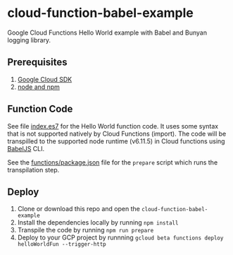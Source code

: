 # cloud-function-babel-example
Google Cloud Functions Hello World example with Babel and Bunyan logging library.

## Prerequisites
1. [Google Cloud SDK](https://cloud.google.com/sdk/)
2. [node and npm](https://www.npmjs.com/get-npm) 

## Function Code
See file [index.es7](index.es7) for the Hello World function code. It uses some syntax that is not supported natively by Cloud Functions (import). The code will be transpilled to the supported node runtime (v6.11.5) in Cloud functions using [BabelJS](https://babeljs.io/) CLI.

See the [functions/package.json](functions/package.json) file for the `prepare` script which runs the transpilation step.

## Deploy
1. Clone or download this repo and open the `cloud-function-babel-example`
2. Install the dependencies locally by running `npm install`
3. Transpile the code by running `npm run prepare`
4. Deploy to your GCP project by runnning `gcloud beta functions deploy helloWorldFun --trigger-http`
